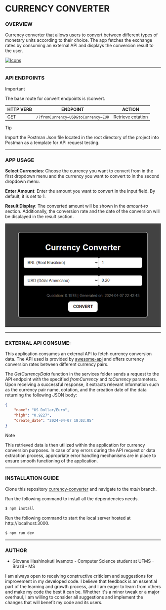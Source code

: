 # CURRENCY CONVERTER

### **OVERVIEW**

Currency converter that allows users to convert between different types of monetary units according to their choice. The app fetches the exchange rates by consuming an external API and displays the conversion result to the user.

[![Icons](https://skillicons.dev/icons?i=html,css,js,postman,nodejs&theme=dark)](https://skillicons.dev)

---

### **API ENDPOINTS**

> [!IMPORTANT]
> The base route for convert endpoints is /convert.

| **HTTP VERB** | **ENDPOINT**                        | **ACTION**        |
| ------------- | ----------------------------------- | ----------------- |
| GET           | `/?fromCurrency=USD&toCurrency=EUR` | Retrieve cotation |

> [!TIP]
> Import the Postman Json file located in the root directory of the project into Postman as a template for API request testing.

---

### **APP USAGE**

**Select Currencies**: Choose the currency you want to convert from in the first dropdown menu and the currency you want to convert to in the second dropdown menu.

**Enter Amount**: Enter the amount you want to convert in the input field. By default, it is set to 1.

**Result Display**: The converted amount will be shown in the _amount-to_ section. Additionally, the conversion rate and the date of the conversion will be displayed in the result section.

![Converter Image](/img/converter_image.png)

---

### EXTERNAL API CONSUME:

This application consumes an external API to fetch currency conversion data. The API used is provided by [awesome-api](economia.awesomeapi.com.br) and offers currency conversion rates between different currency pairs.

The _GetCurrencyData_ function in the services folder sends a request to the API endpoint with the specified _fromCurrency_ and _toCurrency_ parameters. Upon receiving a successful response, it extracts relevant information such as the currency pair name, cotation, and the creation date of the data returning the following JSON body:

```json
{
    "name": "US Dollar/Euro",
    "high": "0.9227",
    "create_date": "2024-04-07 18:03:05"
}
```

> [!NOTE]
> This retrieved data is then utilized within the application for currency conversion purposes. In case of any errors during the API request or data extraction process, appropriate error handling mechanisms are in place to ensure smooth functioning of the application.

---

### **INSTALLATION GUIDE**

Clone this repository [currency-converter](https://github.com/GiovaneIwamoto/currency-converter.git) and navigate to the _main_ branch.

Run the following command to install all the dependencies needs.

```ruby
$ npm install
```

Run the following command to start the local server hosted at http://localhost:3000.

```ruby
$ npm run dev
```

---

### **AUTHOR**

-   Giovane Hashinokuti Iwamoto - Computer Science student at UFMS - Brazil - MS

I am always open to receiving constructive criticism and suggestions for improvement in my developed code. I believe that feedback is an essential part of the learning and growth process, and I am eager to learn from others and make my code the best it can be. Whether it's a minor tweak or a major overhaul, I am willing to consider all suggestions and implement the changes that will benefit my code and its users.
